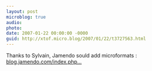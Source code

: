 ```yaml
---
layout: post
microblog: true
audio: 
photo: 
date: 2007-01-22 00:00:00 -0000
guid: http://xtof.micro.blog/2007/01/22/t3727563.html
---
```

Thanks to Sylvain, Jamendo sould add microformats : [blog.jamendo.com/index.php...](http://blog.jamendo.com/index.php/2007/01/21/many-microformats-added-to-jamendo/)
